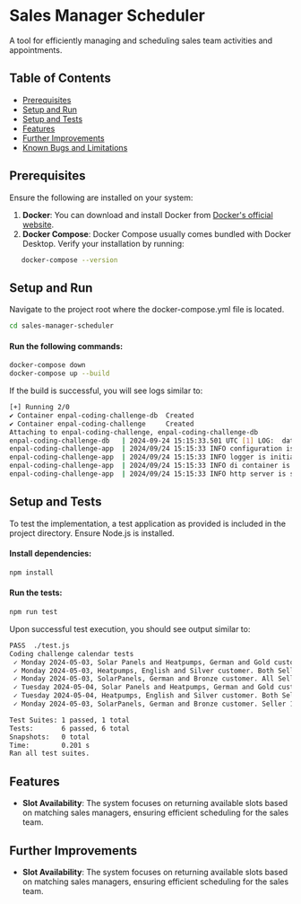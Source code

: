 # Sales Manager Scheduler
A tool for efficiently managing and scheduling sales team activities and appointments.

## Table of Contents
- [Prerequisites](#prerequisites)
- [Setup and Run](#setup-and-run)
- [Setup and Tests](#setup-and-tests)
- [Features](#features)
- [Further Improvements](#further-improvements)
- [Known Bugs and Limitations](#known-bugs-and-limitations)

## Prerequisites

Ensure the following are installed on your system:
1. **Docker**: You can download and install Docker from [Docker's official website](https://www.docker.com/products/docker-desktop).
2. **Docker Compose**: Docker Compose usually comes bundled with Docker Desktop. Verify your installation by running:
```sh
   docker-compose --version
```

## Setup and Run 
Navigate to the project root where the docker-compose.yml file is located.
   ```sh
   cd sales-manager-scheduler
   ```
#### Run the following commands:
   ```sh
   docker-compose down
   docker-compose up --build
   ```
If the build is successful, you will see logs similar to:
   ```sh
[+] Running 2/0
 ✔ Container enpal-coding-challenge-db  Created                                                                                                                                                                                                                            0.0s 
 ✔ Container enpal-coding-challenge     Created                                                                                                                                                                                                                          0.1s 
Attaching to enpal-coding-challenge, enpal-coding-challenge-db
enpal-coding-challenge-db   | 2024-09-24 15:15:33.501 UTC [1] LOG:  database system is ready to accept connections
enpal-coding-challenge-app  | 2024/09/24 15:15:33 INFO configuration is loaded successfully
enpal-coding-challenge-app  | 2024/09/24 15:15:33 INFO logger is initialized successfully
enpal-coding-challenge-app  | 2024/09/24 15:15:33 INFO di container is starting up
enpal-coding-challenge-app  | 2024/09/24 15:15:33 INFO http server is started successfully addr=0.0.0.0:3000

   ```
## Setup and Tests
To test the implementation, a test application as provided is included in the project directory. Ensure Node.js is installed.

#### Install dependencies:
   ```sh
npm install
   ```
#### Run the tests:
   ```sh
npm run test
   ```
Upon successful test execution, you should see output similar to:
   ```sh
 PASS  ./test.js
  Coding challenge calendar tests
    ✓ Monday 2024-05-03, Solar Panels and Heatpumps, German and Gold customer. Only Seller 2 is selectable. (49 ms)
    ✓ Monday 2024-05-03, Heatpumps, English and Silver customer. Both Seller 2 and Seller 3 are selectable. (2 ms)
    ✓ Monday 2024-05-03, SolarPanels, German and Bronze customer. All Seller 1 and 2 are selectable, but Seller 1 does not have available slots. (2 ms)
    ✓ Tuesday 2024-05-04, Solar Panels and Heatpumps, German and Gold customer. Only Seller 2 is selectable, but it is fully booked (1 ms)
    ✓ Tuesday 2024-05-04, Heatpumps, English and Silver customer. Both Seller 2 and Seller 3 are selectable, but Seller 2 is fully booked. (1 ms)
    ✓ Monday 2024-05-03, SolarPanels, German and Bronze customer. Seller 1 and 2 are selectable, but Seller 2 is fully booked (2 ms)

Test Suites: 1 passed, 1 total
Tests:       6 passed, 6 total
Snapshots:   0 total
Time:        0.201 s
Ran all test suites.
   ```
## Features
- **Slot Availability**: The system focuses on returning available slots based on matching sales managers, ensuring efficient scheduling for the sales team.
## Further Improvements
- **Slot Availability**: The system focuses on returning available slots based on matching sales managers, ensuring efficient scheduling for the sales team.